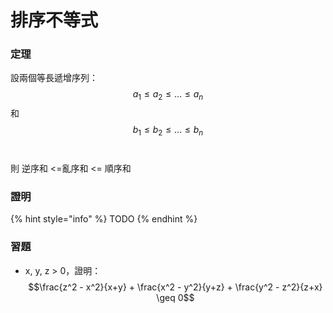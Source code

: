 # 排序不等式

### 定理

設兩個等長遞增序列：$$a_1 \leq a_2 \leq ... \leq a_n$$和$$b_1 \leq b_2 \leq ... \leq b_n$$​

則 逆序和 <=亂序和 <= 順序和

### 證明

{% hint style="info" %}
TODO
{% endhint %}

### 習題

* x, y, z > 0，證明：$$\frac{z^2 - x^2}{x+y} + \frac{x^2 - y^2}{y+z} + \frac{y^2 - z^2}{z+x} \geq 0$$​
